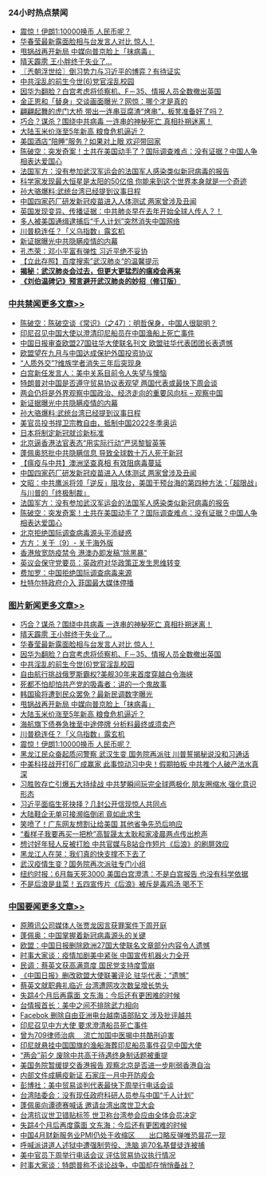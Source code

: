 <div class="catlist">
<h3>24小时热点禁闻</h3>
<ul>
<li><a href="https://github.com/fqnews/bnews/blob/master/topimagenews/20200507/1324018.md">震惊！伊朗1:10000换币 人民币呢？</a></li>
<li><a href="https://github.com/fqnews/bnews/blob/master/topimagenews/20200507/1324180.md">华春莹最新露面脸相与台发言人对比 惊人！</a></li>
<li><a href="https://github.com/fqnews/bnews/blob/master/topimagenews/20200507/1324099.md">甩锅战再开新局 中媒向普京脸上「抹病毒」</a></li>
<li><a href="https://github.com/fqnews/bnews/blob/master/topimagenews/20200507/1324185.md">晴天霹雳 王小胖终于失业了…</a></li>
<li><a href="https://github.com/fqnews/bnews/blob/master/ssgc/20200507/1324032.md">〖兲朝浮世绘〗倒习势力与习近平的博弈？有待证实</a></li>
<li><a href="https://github.com/fqnews/bnews/blob/master/topimagenews/20200507/1324128.md">中共淫乱的前生今世(6)党官淫乱校园</a></li>
<li><a href="https://github.com/fqnews/bnews/blob/master/topimagenews/20200507/1324129.md">因华为翻脸？白宫考虑将侦察机、F－35、情报人员全数撤出英国</a></li>
<li><a href="https://github.com/fqnews/bnews/blob/master/baitai/20200507/1324221.md">金正恩和「替身」交谈画面曝光？网惊：哪个才是真的</a></li>
<li><a href="https://github.com/fqnews/bnews/blob/master/comments/20200507/1323992.md">翩翩起舞的虎门大桥 带出一连串豆腐渣“烤串”，板凳准备好了吗？</a></li>
<li><a href="https://github.com/fqnews/bnews/blob/master/topimagenews/20200507/1324186.md">巧合？谋杀？围绕中共病毒 一连串的神秘死亡 真相扑朔迷离！</a></li>
<li><a href="https://github.com/fqnews/bnews/blob/master/topimagenews/20200507/1324023.md">大陆玉米价涨至5年新高 粮食危机逼近？</a></li>
<li><a href="https://github.com/fqnews/bnews/blob/master/comments/20200507/1324071.md">美国酒店“陪睡”服务？如果对上眼 欢迎带回家</a></li>
<li><a href="https://github.com/fqnews/bnews/blob/master/cbnews/20200507/1324041.md">陈破空：突发奇案！土共在美国动手了？国际调查难点：没有证据？中国人争相表达爱国心 </a></li>
<li><a href="https://github.com/fqnews/bnews/blob/master/cbnews/20200507/1324050.md">法国军方：没有参加武汉军运会的法国军人感染类似新冠病毒的报告</a></li>
<li><a href="https://github.com/fqnews/bnews/blob/master/comments/20200507/1324065.md">科学家发现最大恒星是太阳的50亿倍 你能来到这个世界本身就是一个奇迹</a></li>
<li><a href="https://github.com/fqnews/bnews/blob/master/cbnews/20200507/1323758.md">孙大骆爆料:武统台湾已经提到议事日程</a></li>
<li><a href="https://github.com/fqnews/bnews/blob/master/cbnews/20200507/1324062.md">中国四家药厂研发新冠疫苗进入人体测试  两家曾涉及丑闻</a></li>
<li><a href="https://github.com/fqnews/bnews/blob/master/comments/20200507/1324207.md">英国发现变异、传播证据：中共肺炎早在去年开始全球人传人？！</a></li>
<li><a href="https://github.com/fqnews/bnews/blob/master/worldnews/usa/20200507/1324240.md">多人被美国通缉逮捕后“千人计划”突然消失中国网络</a></li>
<li><a href="https://github.com/fqnews/bnews/blob/master/topimagenews/20200507/1324021.md">川普稳连任？「义乌指数」露玄机</a></li>
<li><a href="https://github.com/fqnews/bnews/blob/master/cbnews/20200507/1323567.md">新证据曝光中共隐瞒疫情的内幕</a></li>
<li><a href="https://github.com/fqnews/bnews/blob/master/ssgc/20200507/1324034.md">孔杰荣：邓小平富有弹性   习近平绝不妥协</a></li>
<li><a href="https://github.com/fqnews/bnews/blob/master/baitai/20200507/1324235.md">【立此存照】百度搜索”武汉肺炎“的温馨提示</a></li>
<li><b><a href="https://github.com/fqnews/bnews/blob/master/comments/20200211/1275071.md" target="_blank">揭秘：武汉肺炎会过去，但更大更猛烈的瘟疫会再来</a></b></li>
<li><b><a href="https://github.com/fqnews/bnews/blob/master/comments/20200207/1272816.md" target="_blank">《刘伯温碑记》预言避开武汉肺炎的妙招（修订版）</a></b></li>
</ul>
</div>

<div class="catlist">
<h3><a href="https://github.com/fqnews/bnews/blob/master/cbnews/" target="_blank">中共禁闻</a><span><a href="https://github.com/fqnews/bnews/blob/master/cbnews/" target="_blank" rel="nofollow">更多文章>></a></span></h3>
<ul>
<li><a href="https://github.com/fqnews/bnews/blob/master/cbnews/20200508/1324404.md" target="_blank">陈破空：陈破空谈《常识》（之47）：明哲保身，中国人很聪明？</a></li>
<li><a href="https://github.com/fqnews/bnews/blob/master/cbnews/20200507/1324376.md" target="_blank">印尼召见中国大使以澄清印尼船员在中国渔船上死亡事件</a></li>
<li><a href="https://github.com/fqnews/bnews/blob/master/cbnews/20200507/1324372.md" target="_blank">中国日报审查欧盟27国驻华大使联名刊文 欧盟驻华代表团团长表遗憾</a></li>
<li><a href="https://github.com/fqnews/bnews/blob/master/cbnews/20200507/1324353.md" target="_blank">欧盟望在九月与中国达成保护外国投资协议</a></li>
<li><a href="https://github.com/fqnews/bnews/blob/master/cbnews/20200507/1324352.md" target="_blank">“人质外交”?维族学者消失三年后突现身</a></li>
<li><a href="https://github.com/fqnews/bnews/blob/master/cbnews/20200507/1324340.md" target="_blank">白宫新任发言人：美中关系目前令人失望与懊恼</a></li>
<li><a href="https://github.com/fqnews/bnews/blob/master/cbnews/20200507/1324339.md" target="_blank">特朗普对中国是否遵守贸易协议表观望 两国代表或最快下周会谈</a></li>
<li><a href="https://github.com/fqnews/bnews/blob/master/cbnews/20200507/1324338.md" target="_blank">两会仍将是外界观察中国政治、经济走向的重要风向标 &#8211; 观察中国</a></li>
<li><a href="https://github.com/fqnews/bnews/blob/master/cbnews/20200507/1323567.md" target="_blank">新证据曝光中共隐瞒疫情的内幕</a></li>
<li><a href="https://github.com/fqnews/bnews/blob/master/cbnews/20200507/1323758.md" target="_blank">孙大骆爆料:武统台湾已经提到议事日程</a></li>
<li><a href="https://github.com/fqnews/bnews/blob/master/cbnews/20200507/1324272.md" target="_blank">美官员投书捍卫宗教自由，抵制中国2022冬季奥运</a></li>
<li><a href="https://github.com/fqnews/bnews/blob/master/cbnews/20200507/1324274.md" target="_blank">日本将制定新冠就诊新标准</a></li>
<li><a href="https://github.com/fqnews/bnews/blob/master/cbnews/20200507/1324246.md" target="_blank">北京逼香港法官表态“用实际行动”严惩黎智英等</a></li>
<li><a href="https://github.com/fqnews/bnews/blob/master/cbnews/20200507/1324093.md" target="_blank">蓬佩奥怒批中共隐瞒信息 导致全球数十万人死于新冠</a></li>
<li><a href="https://github.com/fqnews/bnews/blob/master/cbnews/20200507/1323939.md" target="_blank">【瘟疫与中共】澳洲坚查真相 有效阻病毒蔓延</a></li>
<li><a href="https://github.com/fqnews/bnews/blob/master/cbnews/20200507/1324062.md" target="_blank">中国四家药厂研发新冠疫苗进入人体测试  两家曾涉及丑闻</a></li>
<li><a href="https://github.com/fqnews/bnews/blob/master/cbnews/20200507/1324057.md" target="_blank">文昭：中共鹰派将领「逆反」阻攻台，美国干预台海的第四种方法；「超限战」与川普的「终极制裁」</a></li>
<li><a href="https://github.com/fqnews/bnews/blob/master/cbnews/20200507/1324050.md" target="_blank">法国军方：没有参加武汉军运会的法国军人感染类似新冠病毒的报告</a></li>
<li><a href="https://github.com/fqnews/bnews/blob/master/cbnews/20200507/1324041.md" target="_blank">陈破空：突发奇案！土共在美国动手了？国际调查难点：没有证据？中国人争相表达爱国心</a></li>
<li><a href="https://github.com/fqnews/bnews/blob/master/cbnews/20200507/1324006.md" target="_blank">北京拒绝国际调查病毒源头平添疑惑</a></li>
<li><a href="https://github.com/fqnews/bnews/blob/master/cbnews/20200507/1323994.md" target="_blank">方方：关于（9）- 关于海外版</a></li>
<li><a href="https://github.com/fqnews/bnews/blob/master/cbnews/20200506/1323955.md" target="_blank">香港放宽防疫禁令 港澳办即发稿“除黑暴”</a></li>
<li><a href="https://github.com/fqnews/bnews/blob/master/cbnews/20200506/1323945.md" target="_blank">英议会保守党要员：英政府对华政策正发生思维转变</a></li>
<li><a href="https://github.com/fqnews/bnews/blob/master/cbnews/20200506/1323944.md" target="_blank">费加罗：中国拒绝国际调查病毒来源</a></li>
<li><a href="https://github.com/fqnews/bnews/blob/master/cbnews/20200506/1323938.md" target="_blank">杜特尔特政府介入 菲国最大媒体停播</a></li>

</ul>
</div>
<div class="catlist">
<h3><a href="https://github.com/fqnews/bnews/blob/master/topimagenews/" target="_blank">图片新闻</a><span><a href="https://github.com/fqnews/bnews/blob/master/topimagenews/" target="_blank" rel="nofollow">更多文章>></a></span></h3>
<ul>
<li><a href="https://github.com/fqnews/bnews/blob/master/topimagenews/20200507/1324186.md" target="_blank">巧合？谋杀？围绕中共病毒 一连串的神秘死亡 真相扑朔迷离！</a></li>
<li><a href="https://github.com/fqnews/bnews/blob/master/topimagenews/20200507/1324185.md" target="_blank">晴天霹雳 王小胖终于失业了…</a></li>
<li><a href="https://github.com/fqnews/bnews/blob/master/topimagenews/20200507/1324180.md" target="_blank">华春莹最新露面脸相与台发言人对比 惊人！</a></li>
<li><a href="https://github.com/fqnews/bnews/blob/master/topimagenews/20200507/1324129.md" target="_blank">因华为翻脸？白宫考虑将侦察机、F－35、情报人员全数撤出英国</a></li>
<li><a href="https://github.com/fqnews/bnews/blob/master/topimagenews/20200507/1324128.md" target="_blank">中共淫乱的前生今世(6)党官淫乱校园</a></li>
<li><a href="https://github.com/fqnews/bnews/blob/master/topimagenews/20200507/1324127.md" target="_blank">自由航行挑战俄罗斯霸权?美舰30年来首度穿越白令海峡</a></li>
<li><a href="https://github.com/fqnews/bnews/blob/master/topimagenews/20200507/1324122.md" target="_blank">死都不怕却怕共产党的吸毒者：讲的一个鬼故事</a></li>
<li><a href="https://github.com/fqnews/bnews/blob/master/topimagenews/20200507/1324105.md" target="_blank">韩国瑜将遭到民众罢免？最新民调数字曝光</a></li>
<li><a href="https://github.com/fqnews/bnews/blob/master/topimagenews/20200507/1324099.md" target="_blank">甩锅战再开新局 中媒向普京脸上「抹病毒」</a></li>
<li><a href="https://github.com/fqnews/bnews/blob/master/topimagenews/20200507/1324023.md" target="_blank">大陆玉米价涨至5年新高 粮食危机逼近？</a></li>
<li><a href="https://github.com/fqnews/bnews/blob/master/topimagenews/20200507/1324022.md" target="_blank">海航旗下债券急挫至中途停牌 分析料最终或须卖产</a></li>
<li><a href="https://github.com/fqnews/bnews/blob/master/topimagenews/20200507/1324021.md" target="_blank">川普稳连任？「义乌指数」露玄机</a></li>
<li><a href="https://github.com/fqnews/bnews/blob/master/topimagenews/20200507/1324018.md" target="_blank">震惊！伊朗1:10000换币 人民币呢？</a></li>
<li><a href="https://github.com/fqnews/bnews/blob/master/topimagenews/20200506/1323863.md" target="_blank">黑龙江民众奋起质问警察 武汉生变 国务院再派驻 川普誓揭秘说没和习通话</a></li>
<li><a href="https://github.com/fqnews/bnews/blob/master/topimagenews/20200506/1323827.md" target="_blank">中美科技战开打6厂成赢家 此事惊动习中央！假期拍板 中共推个人破产法水真深</a></li>
<li><a href="https://github.com/fqnews/bnews/blob/master/topimagenews/20200506/1323814.md" target="_blank">习胜败存亡引爆五大持续战 中共梦瞬间玩完全球两极化 朋友圈缩水 强化意识形态</a></li>
<li><a href="https://github.com/fqnews/bnews/blob/master/topimagenews/20200506/1323797.md" target="_blank">习近平面临生死抉择？几封公开信现惊人共同点</a></li>
<li><a href="https://github.com/fqnews/bnews/blob/master/topimagenews/20200506/1323796.md" target="_blank">大陆鞋企无单可接濒临倒闭 竟如此求生</a></li>
<li><a href="https://github.com/fqnews/bnews/blob/master/topimagenews/20200506/1323777.md" target="_blank">笑喷了！广东网友想割让给美国 其他省争先恐后响应</a></li>
<li><a href="https://github.com/fqnews/bnews/blob/master/topimagenews/20200506/1323770.md" target="_blank">“看样子我要再买一把枪”高智晟太太耿和家凌晨两点传出枪声</a></li>
<li><a href="https://github.com/fqnews/bnews/blob/master/topimagenews/20200506/1323769.md" target="_blank">想讨好年轻人反被打脸 中共官媒与B站合作短片《后浪》的刷屏效应</a></li>
<li><a href="https://github.com/fqnews/bnews/blob/master/topimagenews/20200506/1323760.md" target="_blank">黑龙江人在哭：我们真的快支撑不下去了</a></li>
<li><a href="https://github.com/fqnews/bnews/blob/master/topimagenews/20200506/1323756.md" target="_blank">武汉疫情生变？国务院再次派驻专门小组</a></li>
<li><a href="https://github.com/fqnews/bnews/blob/master/topimagenews/20200506/1323755.md" target="_blank">纽约时报：6月每天死3000 美国白宫澄清：不是白宫报告 也没有科学依据</a></li>
<li><a href="https://github.com/fqnews/bnews/blob/master/topimagenews/20200506/1323721.md" target="_blank">不是后浪是韭菜！五四宣传片《后浪》被斥是毒鸡汤 喝不下</a></li>

</ul>
</div>
<div class="catlist">
<h3><a href="https://github.com/fqnews/bnews/blob/master/headline/" target="_blank">中国要闻</a><span><a href="https://github.com/fqnews/bnews/blob/master/headline/" target="_blank" rel="nofollow">更多文章>></a></span></h3>
<ul>
<li><a href="https://github.com/fqnews/bnews/blob/master/headline/20200508/1324416.md" target="_blank">原腾讯公司媒体人张贾龙因言获罪案件下周开庭</a></li>
<li><a href="https://github.com/fqnews/bnews/blob/master/headline/20200508/1324410.md" target="_blank">蓬佩奥：中国掌握着新冠病毒源头的关键</a></li>
<li><a href="https://github.com/fqnews/bnews/blob/master/headline/20200508/1324409.md" target="_blank">欧盟：中国日报删除欧洲27国大使联名文章部分内容令人遗憾</a></li>
<li><a href="https://github.com/fqnews/bnews/blob/master/headline/20200508/1324408.md" target="_blank">时事大家谈：疫情加剧美中紧张 中国宣传机器火力全开</a></li>
<li><a href="https://github.com/fqnews/bnews/blob/master/headline/20200508/1324407.md" target="_blank">民调：蔡英文获高满意度 国民党支持度雪崩</a></li>
<li><a href="https://github.com/fqnews/bnews/blob/master/headline/20200508/1324406.md" target="_blank">《中国日报》删改欧盟大使联署评论   驻华代表：“遗憾”</a></li>
<li><a href="https://github.com/fqnews/bnews/blob/master/headline/20200507/1324391.md" target="_blank">蔡英文就职典礼临近 台湾遭网攻次数呈增长势头</a></li>
<li><a href="https://github.com/fqnews/bnews/blob/master/headline/20200507/1324388.md" target="_blank">失踪4个月后再露面    文东海：今后还有更困难的时候</a></li>
<li><a href="https://github.com/fqnews/bnews/blob/master/headline/20200507/1324387.md" target="_blank">台情报首长：美中之间不排除武力相向</a></li>
<li><a href="https://github.com/fqnews/bnews/blob/master/headline/20200507/1324379.md" target="_blank">Facebok 删除自由亚洲电台越南语部贴文    涉及批评越共</a></li>
<li><a href="https://github.com/fqnews/bnews/blob/master/headline/20200507/1324378.md" target="_blank">印尼召见中方大使  要求澄清船员死亡事件</a></li>
<li><a href="https://github.com/fqnews/bnews/blob/master/headline/20200507/1324354.md" target="_blank">曾为709律师治病  　流亡加国中医揭中共酷刑迫害</a></li>
<li><a href="https://github.com/fqnews/bnews/blob/master/headline/20200507/1324350.md" target="_blank">印尼就悬挂中国国旗的渔船海葬印尼船员事件召见中国大使</a></li>
<li><a href="https://github.com/fqnews/bnews/blob/master/headline/20200507/1324349.md" target="_blank">“两会”前夕 废除中共高干待遇终身制话题被重提</a></li>
<li><a href="https://github.com/fqnews/bnews/blob/master/headline/20200507/1324348.md" target="_blank">美国务院暂缓提交香港报告 观察北京是否进一步削弱香港自治</a></li>
<li><a href="https://github.com/fqnews/bnews/blob/master/headline/20200507/1324347.md" target="_blank">内部文件成瞒疫新证     石家庄一月中开防疫会</a></li>
<li><a href="https://github.com/fqnews/bnews/blob/master/headline/20200507/1324346.md" target="_blank">彭博社：美中贸易谈判代表最快下周举行电话会谈</a></li>
<li><a href="https://github.com/fqnews/bnews/blob/master/headline/20200507/1324345.md" target="_blank">台湾陆委会：没有现任政府科研人员参与中国“千人计划”</a></li>
<li><a href="https://github.com/fqnews/bnews/blob/master/headline/20200507/1324341.md" target="_blank">蓬佩奥向谭德赛喊话 邀请台湾出席世卫大会</a></li>
<li><a href="https://github.com/fqnews/bnews/blob/master/headline/20200507/1324336.md" target="_blank">台湾抗议世卫错贴标签 世卫称台湾参会应由全体会员决定</a></li>
<li><a href="https://github.com/fqnews/bnews/blob/master/headline/20200507/1324335.md" target="_blank">失踪4个月后再度露面     文东海：今后还有更困难的时候</a></li>
<li><a href="https://github.com/fqnews/bnews/blob/master/headline/20200507/1324334.md" target="_blank">中国4月财新服务业PMI仍处于收缩区　　出口略反弹唯恐昙花一现</a></li>
<li><a href="https://github.com/fqnews/bnews/blob/master/headline/20200507/1324324.md" target="_blank">呼喊派讲道人述狱中遭强制劳役、洗脑 逾70名基督徒连被捕</a></li>
<li><a href="https://github.com/fqnews/bnews/blob/master/headline/20200507/1324320.md" target="_blank">美中官员下周举行电话会议 评估贸易协议执行情况</a></li>
<li><a href="https://github.com/fqnews/bnews/blob/master/headline/20200507/1324306.md" target="_blank">时事大家谈：特朗普称不谈论战争，中国却在悄悄备战？</a></li>

</ul>
</div>